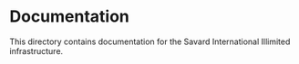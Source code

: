 # Documentation

This directory contains documentation for the Savard International Illimited infrastructure.